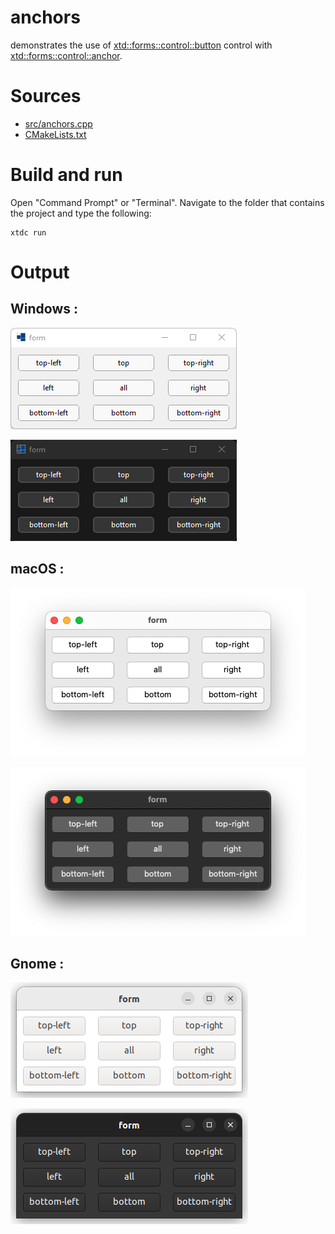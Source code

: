 # anchors

demonstrates the use of [xtd::forms::control::button](https://gammasoft71.github.io/xtd/reference_guides/latest/classxtd_1_1forms_1_1button.html) control with [xtd::forms::control::anchor](https://gammasoft71.github.io/xtd/reference_guides/latest/classxtd_1_1forms_1_1tool__bar.html).

# Sources

* [src/anchors.cpp](src/anchors.cpp)
* [CMakeLists.txt](CMakeLists.txt)

# Build and run

Open "Command Prompt" or "Terminal". Navigate to the folder that contains the project and type the following:

```shell
xtdc run
```

# Output

## Windows :

![Screenshot](../../../../docs/pictures/examples/anchors_w.png)

![Screenshot](../../../../docs/pictures/examples/anchors_wd.png)

## macOS :

![Screenshot](../../../../docs/pictures/examples/anchors_m.png)

![Screenshot](../../../../docs/pictures/examples/anchors_md.png)

## Gnome :

![Screenshot](../../../../docs/pictures/examples/anchors_g.png)

![Screenshot](../../../../docs/pictures/examples/anchors_gd.png)
